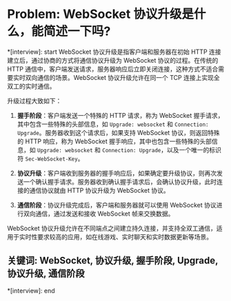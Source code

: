 # Problem: WebSocket 协议升级是什么，能简述一下吗?

*[interview]: start
WebSocket 协议升级是指客户端和服务器在初始 HTTP 连接建立后，通过协商的方式将通信协议升级为 WebSocket 协议的过程。在传统的 HTTP 通信中，客户端发送请求，服务器响应后立即关闭连接，这种方式不适合需要实时双向通信的场景。WebSocket 协议升级允许在同一个 TCP 连接上实现全双工的实时通信。

升级过程大致如下：

1. **握手阶段**：客户端发送一个特殊的 HTTP 请求，称为 WebSocket 握手请求，其中包含一些特殊的头部信息，如 `Upgrade: websocket` 和 `Connection: Upgrade`。服务器收到这个请求后，如果支持 WebSocket 协议，则返回特殊的 HTTP 响应，称为 WebSocket 握手响应，其中也包含一些特殊的头部信息，如 `Upgrade: websocket` 和 `Connection: Upgrade`，以及一个唯一的标识符 `Sec-WebSocket-Key`。

2. **协议升级**：客户端收到服务器的握手响应后，如果确定要升级协议，则再次发送一个确认握手请求。服务器收到确认握手请求后，会确认协议升级，此时连接的通信协议就由 HTTP 协议升级为 WebSocket 协议。

3. **通信阶段**：协议升级完成后，客户端和服务器就可以使用 WebSocket 协议进行双向通信，通过发送和接收 WebSocket 帧来交换数据。

WebSocket 协议升级允许在不同端点之间建立持久连接，并支持全双工通信，适用于实时性要求较高的应用，如在线游戏、实时聊天和实时数据更新等场景。

## 关键词: WebSocket, 协议升级, 握手阶段, Upgrade, 协议升级, 通信阶段
*[interview]: end
